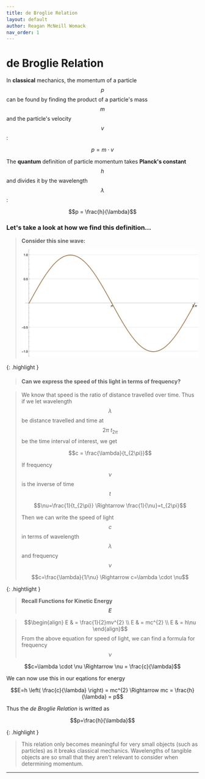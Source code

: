 ```yaml
---
title: de Broglie Relation
layout: default
author: Reagan McNeill Womack
nav_order: 1
---
```


# de Broglie Relation
In **classical** mechanics, the momentum of a particle $$p$$ can be found by finding the product of a particle's mass $$m$$ and the particle's velocity $$v$$:

$$p = m \cdot v$$

The **quantum** definition of particle momentum takes **Planck's constant** $$h$$ and divides it by the wavelength $$\lambda$$:

$$p = \frac{h}{\lambda}$$

### Let's take a look at how we find this definition...
>
> **Consider this sine wave:**
> <p align="center"><img src="assets/images/de-broglie-relation-1.jpg"></p>

{: .highlight }
> <h4>Can we express the speed of this light in terms of frequency?</h4>

> We know that speed is the ratio of distance travelled over time. Thus if we let wavelength $$\lambda$$ be distance travelled and time at $$2\pi \ t_{2\pi}$$ be the time interval of interest, we get
> 
> $$c = \frac{\lambda}{t_{2\pi}}$$
> 
> If frequency $$\nu$$ is the inverse of time $$t$$
>
> $$\nu=\frac{1}{t_{2\pi}} \Rightarrow \frac{1}{\nu}=t_{2\pi}$$
>
> Then we can write the speed of light $$c$$ in terms of wavelength $$\lambda$$ and frequency $$\nu$$
> 
> $$c=\frac{\lambda}{1/\nu} \Rightarrow c=\lambda \cdot \nu$$
> 

{: .hightlight }
> **Recall Functions for Kinetic Energy $$E$$**

> $$\begin{align}
> E & = \frac{1}{2}mv^{2} \\
> E & = mc^{2} \\
> E & = h\nu
> \end{align}$$
From the above equation for speed of light, we can find a formula for frequency $$\nu$$

$$c=\lambda \cdot \nu \Rightarrow \nu = \frac{c}{\lambda}$$

We can now use this in our eqations for energy

$$E=h \left( \frac{c}{\lambda} \right) = mc^{2} \Rightarrow mc = \frac{h}{\lambda} = p$$

Thus the *de Broglie Relation* is writted as

$$p=\frac{h}{\lambda}$$

{: .highlight }
> This relation only becomes meaningful for very small objects (such as particles) as it breaks classical mechanics. Wavelengths of tangible objects are so small that they aren't relevant to consider when determining momentum.

---